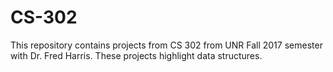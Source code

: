 # CS-302

This repository contains projects from CS 302 from UNR Fall 2017 semester with Dr. Fred Harris.
These projects highlight data structures. 
